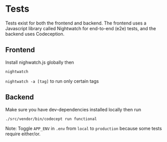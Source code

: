 # Tests

Tests exist for both the frontend and backend. The frontend uses a Javascript library called Nightwatch for end-to-end (e2e) tests, and the backend uses Codeception.

## Frontend

Install nighwatch.js globally then

`nightwatch`

`nightwatch -a [tag]` to run only certain tags

## Backend

Make sure you have dev-dependencies installed locally then run

`./src/vendor/bin/codecept run functional`

Note: Toggle `APP_ENV` in `.env` from `local` to `production` because some tests require either/or.